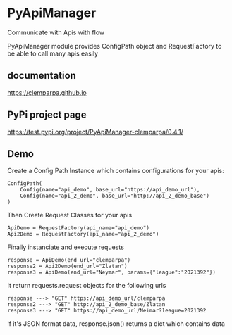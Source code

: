 # PyApiManager
 Communicate with Apis with flow


PyApiManager module provides ConfigPath object and RequestFactory to be able
to call many apis easily


## documentation 
https://clemparpa.github.io

## PyPi project page
https://test.pypi.org/project/PyApiManager-clemparpa/0.4.1/


## Demo

Create a Config Path Instance which contains configurations for your apis: 

    ConfigPath(
        Config(name="api_demo", base_url="https://api_demo_url"),
        Config(name="api_2_demo", base_url="http://api_2_demo_base")
    )
    
Then Create Request Classes for your apis

    ApiDemo = RequestFactory(api_name="api_demo")
    Api2Demo = RequestFactory(api_name="api_2_demo")
    
Finally instanciate and execute requests

    response = ApiDemo(end_url="clemparpa")
    response2 = Api2Demo(end_url="Zlatan")
    response3 = ApiDemo(end_url="Neymar", params={"league":"2021392"})

It return requests.request objects for the following urls

    response ---> "GET" https://api_demo_url/clemparpa
    response2 ---> "GET" http://api_2_demo_base/Zlatan
    response3 ---> "GET" https://api_demo_url/Neimar?league=2021392

if it's JSON format data, response.json() returns a dict which contains data


